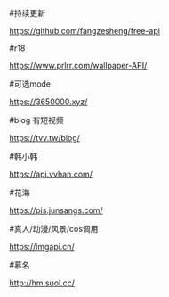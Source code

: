 #持续更新

https://github.com/fangzesheng/free-api

#r18

https://www.prlrr.com/wallpaper-API/

#可选mode

https://3650000.xyz/

#blog 有短视频

https://tvv.tw/blog/

#韩小韩

https://api.vvhan.com/

#花海

https://pis.junsangs.com/

#真人/动漫/风景/cos调用

https://imgapi.cn/

#慕名

http://hm.suol.cc/
